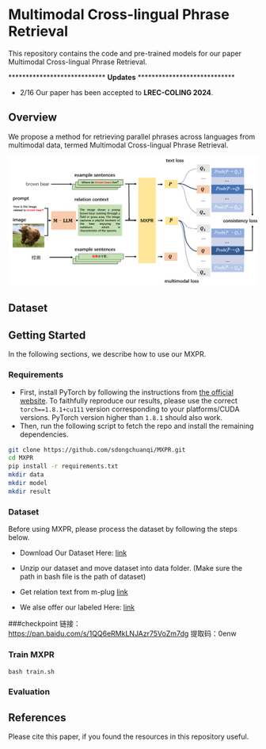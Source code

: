 # Multimodal Cross-lingual Phrase Retrieval
This repository contains the code and pre-trained models for our paper Multimodal Cross-lingual Phrase Retrieval.

**************************** **Updates** ****************************

- 2/16 Our paper has been accepted to **LREC-COLING 2024**.

## Overview

We propose a method for retrieving parallel phrases across languages from multimodal data, termed Multimodal Cross-lingual Phrase Retrieval.

![](gitpic.png)

## Dataset

<!-- ## Anatation rules:


-->


## Getting Started
In the following sections, we describe how to use our MXPR.
### Requirements
- First, install PyTorch by following the instructions from [the official website](https://pytorch.org). To faithfully reproduce our results, please use the correct `torch==1.8.1+cu111` version corresponding to your platforms/CUDA versions. PyTorch version higher than `1.8.1` should also work. 
- Then, run the following script to fetch the repo and install the remaining dependencies.
```bash
git clone https://github.com/sdongchuanqi/MXPR.git
cd MXPR
pip install -r requirements.txt
mkdir data
mkdir model
mkdir result
```
### Dataset

Before using MXPR, please process the dataset by following the steps below.

- Download Our Dataset Here: [link]()

- Unzip our dataset and move dataset into data folder. (Make sure the path in bash file is the path of dataset)

- Get relation text from m-plug [link](https://github.com/X-PLUG/mPLUG-Owl/tree/main/mPLUG-Owl)

- We alse offer our labeled Here: [link]()

###checkpoint
链接：https://pan.baidu.com/s/1QQ6eRMkLNJAzr75VoZm7dg 
提取码：0enw
  
### Train MXPR
<!-- Download XLMR checkpoint from Huggingface page: [link](https://huggingface.co/xlm-roberta-base). -->
```
bash train.sh
```

### Evaluation




## References
Please cite this paper, if you found the resources in this repository useful.
<!-- Train our method:

```
CUDA_VISIBLE_DEVICES=0,1 python3 -m torch.distributed.launch  --nproc_per_node=2 \
--master_port 29501 trainMoCo.py --output_log_dir log_output --seed 42 \
--T_para 0.06 --simclr 0 --quene_length 0  --all_sentence_num 32 --train_sample_num 4 \
--dev_sample_num 32 --dev_only_q_encoder 1 --lg 'fr'
``` -->


<!-- ```
CUDA_VISIBLE_DEVICES=0 python3 -m torch.distributed.launch --nproc_per_node=1 --master_port 29501 predict.py  --lg 'fr' --sn '32' --test_lg 'fr' \
--output_log_dir 'test_result' --simclr 0 --quene_length 0 --T_para 0.06 --seed 42 --test_dev 0 --unsupervised 0 --wolinear 0
``` -->



<!-- ## Results:


### Supervised Setting

|Model|ar-en|de-en|en-es|en-fr|en-ja|en-ko|en-ru|en-zh|avg|
|:--:|:--:|:--:|:--:|:--:|:--:|:--:|:--:|:--:|:--:|
|WikiXPR|88.63|81.44|84.53|80.18|87.32|80.83|91.00|77.62|83.94|
|MXPR|**90.22**|**84.08**|**85.95**|**80.18**|**88.18**|**83.73**|**92.11**|**80.36**|**85.75**|

 -->
